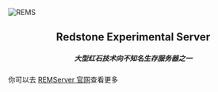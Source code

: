 ![REMS](https://pic.rmb.bdstatic.com/bjh/aafa02262002f9838084327fcfe09b54.png)
<center><h2>Redstone Experimental Server</h2></center>
<center><h5>大型红石技术向不知名生存服务器之一</h5></center>

你可以去 [REMServer 官网](https://rems.vercel.app)查看更多
